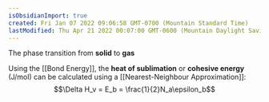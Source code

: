 ```yaml
---
isObsidianImport: true
created: Fri Jan 07 2022 09:06:58 GMT-0700 (Mountain Standard Time)
lastModified: Thu Apr 21 2022 00:07:00 GMT-0600 (Mountain Daylight Saving Time)
---
```

The phase transition from **solid** to **gas**

Using the [[Bond Energy]], the **heat of sublimation** or **cohesive energy** (J/mol) can be calculated using a [[Nearest-Neighbour Approximation]]:
$$\Delta H_v = E_b = \frac{1}{2}N_a\epsilon_b$$
